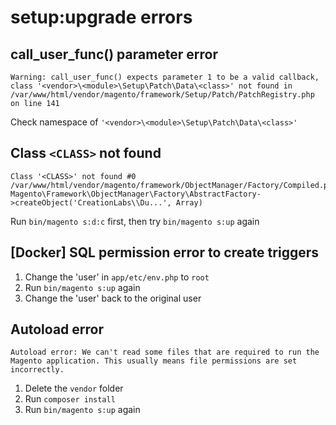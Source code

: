 # setup:upgrade errors

## call_user_func() parameter error

```console
Warning: call_user_func() expects parameter 1 to be a valid callback, class '<vendor>\<module>\Setup\Patch\Data\<class>' not found in /var/www/html/vendor/magento/framework/Setup/Patch/PatchRegistry.php on line 141
```

Check namespace of `'<vendor>\<module>\Setup\Patch\Data\<class>'`

## Class `<CLASS>` not found

```console
Class '<CLASS>' not found #0 /var/www/html/vendor/magento/framework/ObjectManager/Factory/Compiled.php(108): Magento\Framework\ObjectManager\Factory\AbstractFactory->createObject('CreationLabs\\Du...', Array)
```

Run `bin/magento s:d:c` first, then try `bin/magento s:up` again

## [Docker] SQL permission error to create triggers

1. Change the 'user' in `app/etc/env.php` to `root`
2. Run `bin/magento s:up` again
3. Change the 'user' back to the original user

## Autoload error 

```console
Autoload error: We can't read some files that are required to run the Magento application. This usually means file permissions are set incorrectly.
```

1. Delete the `vendor` folder
2. Run `composer install`
3. Run `bin/magento s:up` again
